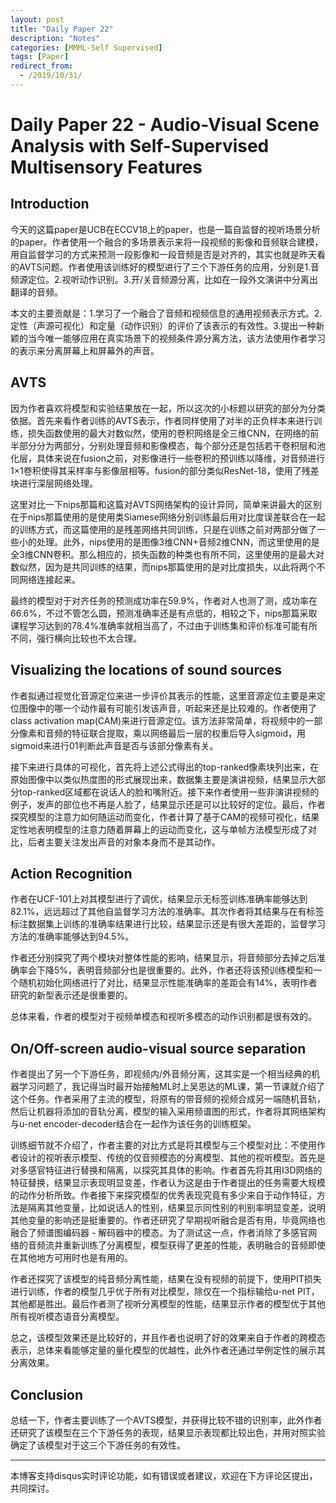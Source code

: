 ```yaml
---
layout: post
title: "Daily Paper 22"
description: "Notes"
categories: [MMML-Self Supervised]
tags: [Paper]
redirect_from:
  - /2019/10/31/
---
```


# Daily Paper 22 - Audio-Visual Scene Analysis with Self-Supervised Multisensory Features  

## Introduction  

今天的这篇paper是UCB在ECCV18上的paper，也是一篇自监督的视听场景分析的paper。作者使用一个融合的多场景表示来将一段视频的影像和音频联合建模，用自监督学习的方式来预测一段影像和一段音频是否是对齐的，其实也就是昨天看的AVTS问题。作者使用该训练好的模型进行了三个下游任务的应用，分别是1.音频源定位。2.视听动作识别。3.开/关音频源分离，比如在一段外文演讲中分离出翻译的音频。  

本文的主要贡献是：1.学习了一个融合了音频和视频信息的通用视频表示方式。2.定性（声源可视化）和定量（动作识别）的评价了该表示的有效性。3.提出一种新颖的当今唯一能够应用在真实场景下的视频条件源分离方法，该方法使用作者学习的表示来分离屏幕上和屏幕外的声音。  

## AVTS  

因为作者喜欢将模型和实验结果放在一起，所以这次的小标题以研究的部分为分类依据。首先来看作者训练的AVTS表示，作者同样使用了对半的正负样本来进行训练，损失函数使用的最大对数似然，使用的卷积网络是全三维CNN，在网络的前半部分分为两部分，分别处理音频和影像模态，每个部分还是包括若干卷积层和池化层，具体来说在fusion之前，对影像进行一些卷积的预训练以降维，对音频进行1×1卷积使得其采样率与影像层相等。fusion的部分类似ResNet-18，使用了残差块进行深层网络处理。  

这里对比一下nips那篇和这篇对AVTS网络架构的设计异同，简单来讲最大的区别在于nips那篇使用的是使用类Siamese网络分别训练最后用对比度误差联合在一起的训练方式，而这篇使用的是残差网络共同训练，只是在训练之前对两部分做了一些小的处理。此外，nips使用的是图像3维CNN+音频2维CNN，而这里使用的是全3维CNN卷积。那么相应的，损失函数的种类也有所不同，这里使用的是最大对数似然，因为是共同训练的结果，而nips那篇使用的是对比度损失，以此将两个不同网络连接起来。  

最终的模型对于对齐任务的预测成功率在59.9%，作者对人也测了测，成功率在66.6%，不过不管怎么圆，预测准确率还是有点低的，相较之下，nips那篇采取课程学习达到的78.4%准确率就相当高了，不过由于训练集和评价标准可能有所不同，强行横向比较也不太合理。  

## Visualizing the locations of sound sources  

作者拟通过视觉化音源定位来进一步评价其表示的性能，这里音源定位主要是来定位图像中的哪一个动作最有可能引发该声音，听起来还是比较难的。作者使用了class activation map(CAM)来进行音源定位。该方法非常简单，将视频中的一部分像素和音频的特征联合提取，乘以网络最后一层的权重后导入sigmoid，用sigmoid来进行01判断此声音是否与该部分像素有关。  

接下来进行具体的可视化，首先将上述公式得出的top-ranked像素块列出来，在原始图像中以类似热度图的形式展现出来，数据集主要是演讲视频，结果显示大部分top-ranked区域都在说话人的脸和嘴附近。接下来作者使用一些非演讲视频的例子，发声的部位也不再是人脸了，结果显示还是可以比较好的定位。最后，作者探究模型的注意力如何随运动而变化，作者计算了基于CAM的视频可视化，结果定性地表明模型的注意力随着屏幕上的运动而变化，这与单帧方法模型形成了对比，后者主要关注发出声音的对象本身而不是其动作。  

## Action Recognition  

作者在UCF-101上对其模型进行了调优，结果显示无标签训练准确率能够达到82.1%，远远超过了其他自监督学习方法的准确率。其次作者将其结果与在有标签标注数据集上训练的准确率结果进行比较，结果显示还是有很大差距的，监督学习方法的准确率能够达到94.5%。  

作者还分别探究了两个模块对整体性能的影响，结果显示，将音频部分去掉之后准确率会下降5%，表明音频部分也是很重要的。此外，作者还将该预训练模型和一个随机初始化网络进行了对比，结果显示性能准确率的差距会有14%，表明作者研究的新型表示还是很重要的。  

总体来看，作者的模型对于视频单模态和视听多模态的动作识别都是很有效的。  

## On/Off-screen audio-visual source separation  

作者提出了另一个下游任务，即视频内/外音频分离，这其实是一个相当经典的机器学习问题了，我记得当时最开始接触ML时上吴恩达的ML课，第一节课就介绍了这个任务。作者采用了主流的模型，将原有的带音频的视频合成另一端随机音轨，然后让机器将添加的音轨分离，模型的输入采用频谱图的形式，作者将其网络架构与u-net encoder-decoder结合在一起作为该任务的训练框架。  

训练细节就不介绍了，作者主要的对比方式是将其模型与三个模型对比：不使用作者设计的视听表示模型、传统的仅音频模态的分离模型、其他的视听模型。首先是对多感官特征进行替换和隔离，以探究其具体的影响。作者首先将其用I3D网络的特征替换，结果显示表现明显变差，作者认为这是由于作者提出的任务需要大规模的动作分析所致。作者接下来探究模型的优秀表现究竟有多少来自于动作特征，方法是隔离其他变量，比如说话人的性别，结果显示同性别的判别率明显变差，说明其他变量的影响还是挺重要的。作者还研究了早期视听融合是否有用，毕竟网络也融合了频谱图编码器 - 解码器中的模态。为了测试这一点，作者消除了多感官网络的音频流并重新训练了分离模型，模型获得了更差的性能，表明融合的音频即使在其他地方可用时也是有用的。  

作者还探究了该模型的纯音频分离性能，结果在没有视频的前提下，使用PIT损失进行训练，作者的模型几乎优于所有对比模型，除仅在一个指标输给u-net PIT，其他都是胜出。最后作者测了视听分离模型的性能，结果显示作者的模型优于其他所有视听模态语音分离模型。  

总之，该模型效果还是比较好的，并且作者也说明了好的效果来自于作者的跨模态表示，总体来看能够定量的量化模型的优越性，此外作者还通过举例定性的展示其分离效果。  

## Conclusion  

总结一下，作者主要训练了一个AVTS模型，并获得比较不错的识别率，此外作者还研究了该模型在三个下游任务的表现，结果显示表现都比较出色，并用对照实验确定了该模型对于这三个下游任务的有效性。  

---
本博客支持disqus实时评论功能，如有错误或者建议，欢迎在下方评论区提出，共同探讨。  
